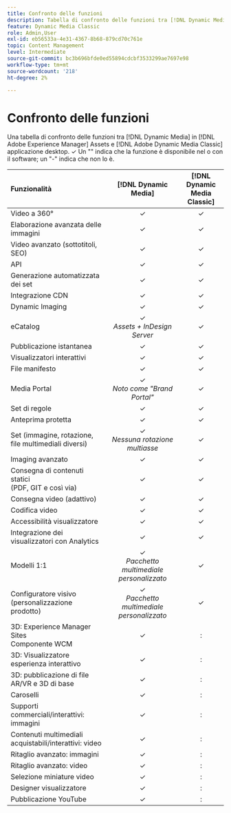 ```yaml
---
title: Confronto delle funzioni
description: Tabella di confronto delle funzioni tra [!DNL Dynamic Media] in [!DNL Adobe Experience Manager] Assets e [!DNL Adobe Dynamic Media Classic] applicazione desktop.
feature: Dynamic Media Classic
role: Admin,User
exl-id: eb56533a-4e31-4367-8b68-879cd70c761e
topic: Content Management
level: Intermediate
source-git-commit: bc3b696bfde0ed55894cdcbf3533299ae7697e98
workflow-type: tm+mt
source-wordcount: '218'
ht-degree: 2%

---
```


# Confronto delle funzioni

Una tabella di confronto delle funzioni tra [!DNL Dynamic Media] in [!DNL Adobe Experience Manager] Assets e [!DNL Adobe Dynamic Media Classic] applicazione desktop. ✓ Un &quot;&quot; indica che la funzione è disponibile nel o con il software; un &quot;-&quot; indica che non lo è.

| Funzionalità | [!DNL Dynamic Media] | [!DNL Dynamic Media<br>Classic] |
| :--- | :---: | :---: |
| Video a 360° | ✓ | ✓ |
| Elaborazione avanzata delle immagini | ✓ | ✓ |
| Video avanzato (sottotitoli, SEO) | ✓ | ✓ |
| API | ✓ | ✓ |
| Generazione automatizzata dei set | ✓ | ✓ |
| Integrazione CDN | ✓ | ✓ |
| Dynamic Imaging | ✓ | ✓ |
| eCatalog | ✓<br>*Assets + InDesign Server* | ✓ |
| Pubblicazione istantanea | ✓ | ✓ |
| Visualizzatori interattivi | ✓ | ✓ |
| File manifesto | ✓ | ✓ |
| Media Portal | ✓<br>*Noto come &quot;Brand Portal&quot;* | ✓ |
| Set di regole | ✓ | ✓ |
| Anteprima protetta | ✓ | ✓ |
| Set (immagine, rotazione, file multimediali diversi) | ✓<br>*Nessuna rotazione multiasse* | ✓ |
| Imaging avanzato | ✓ | ✓ |
| Consegna di contenuti statici<br>(PDF, GIT e così via) | ✓ | ✓ |
| Consegna video (adattivo) | ✓ | ✓ |
| Codifica video | ✓ | ✓ |
| Accessibilità visualizzatore | ✓ | ✓ |
| Integrazione dei visualizzatori con Analytics | ✓ | ✓ |
| Modelli 1:1 | ✓<br>*Pacchetto multimediale personalizzato* | ✓ |
| Configuratore visivo<br>(personalizzazione prodotto) | ✓<br>*Pacchetto multimediale personalizzato* | ✓ |
| 3D: Experience Manager Sites<br>Componente WCM | ✓ | : |
| 3D: Visualizzatore esperienza interattivo | ✓ | : |
| 3D: pubblicazione di file AR/VR e 3D di base | ✓ | : |
| Caroselli | ✓ | : |
| Supporti commerciali/interattivi: immagini | ✓ | : |
| Contenuti multimediali acquistabili/interattivi: video | ✓ | : |
| Ritaglio avanzato: immagini | ✓ | : |
| Ritaglio avanzato: video | ✓ | : |
| Selezione miniature video | ✓ | : |
| Designer visualizzatore | ✓ | : |
| Pubblicazione YouTube | ✓ | : |
